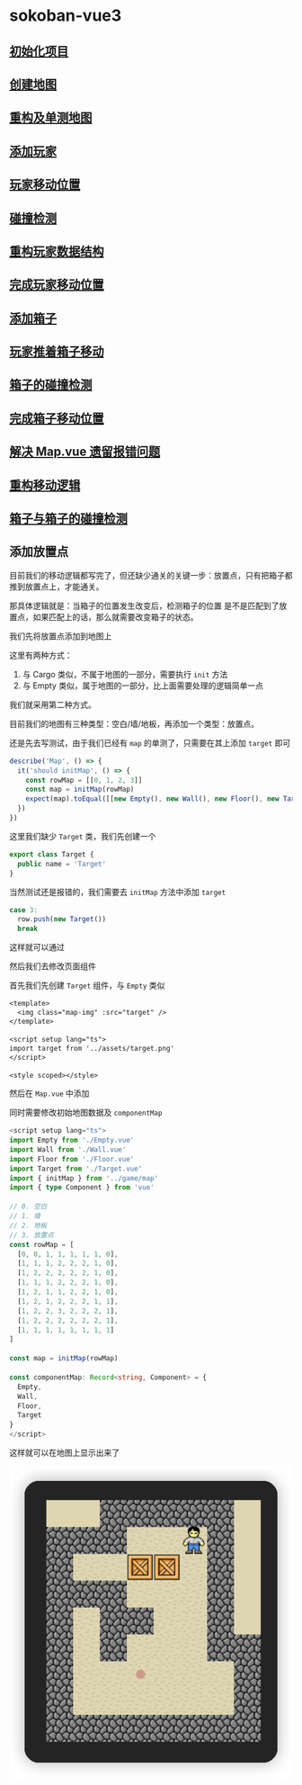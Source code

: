 # sokoban-vue3

## [初始化项目](https://github.com/HenryTSZ/sokoban-vue3/tree/68b262e0a4772b868b4f4352bf41939f96a6b7ad)

## [创建地图](https://github.com/HenryTSZ/sokoban-vue3/tree/34ea99dbe041f1789aacd3aac3c7ad1f0b987fbd)

## [重构及单测地图](https://github.com/HenryTSZ/sokoban-vue3/tree/14888773c1b9d4c2c9a1f890cf836229dc0a66f7)

## [添加玩家](https://github.com/HenryTSZ/sokoban-vue3/tree/8b487da65560ececa311a5b7be7c3400e99608cf)

## [玩家移动位置](https://github.com/HenryTSZ/sokoban-vue3/tree/9acd676ee8399f2f41e666363a4ddf273c1930c4)

## [碰撞检测](https://github.com/HenryTSZ/sokoban-vue3/tree/76f2289456bfde01ede6f4b0948f8a3a5f78b5a6)

## [重构玩家数据结构](https://github.com/HenryTSZ/sokoban-vue3/tree/63fb1f9bd9915a4450b0b6c89deee6e11be7dd06)

## [完成玩家移动位置](https://github.com/HenryTSZ/sokoban-vue3/tree/3510c6b4f6509e21b5a36742b1527f74f1be9be9)

## [添加箱子](https://github.com/HenryTSZ/sokoban-vue3/tree/5275e5a04d37221b8e324e74aed5f539735c0f4b)

## [玩家推着箱子移动](https://github.com/HenryTSZ/sokoban-vue3/tree/0d342cc8055e080d1380ca282a8974c3b8157b2a)

## [箱子的碰撞检测](https://github.com/HenryTSZ/sokoban-vue3/tree/647a0520c5c760d5ae97a63292927d7fac684306)

## [完成箱子移动位置](https://github.com/HenryTSZ/sokoban-vue3/tree/d4357f05de68758614ea555ad7a6a496b37c2abd)

## [解决 Map.vue 遗留报错问题](https://github.com/HenryTSZ/sokoban-vue3/tree/4ac226cc42426d69b8b5ded3e3bb38ce9ad9f0aa)

## [重构移动逻辑](https://github.com/HenryTSZ/sokoban-vue3/tree/99b7c77ab47744ee8d1a4d6d5cbc230205fa0804)

## [箱子与箱子的碰撞检测](https://github.com/HenryTSZ/sokoban-vue3/tree/7531444c086a345cce0855ef7956598b19fd8ef7)

## 添加放置点

目前我们的移动逻辑都写完了，但还缺少通关的关键一步：放置点，只有把箱子都推到放置点上，才能通关。

那具体逻辑就是：当箱子的位置发生改变后，检测箱子的位置 是不是匹配到了放置点，如果匹配上的话，那么就需要改变箱子的状态。

我们先将放置点添加到地图上

这里有两种方式：

1. 与 Cargo 类似，不属于地图的一部分，需要执行 `init` 方法
2. 与 Empty 类似，属于地图的一部分，比上面需要处理的逻辑简单一点

我们就采用第二种方式。

目前我们的地图有三种类型：空白/墙/地板，再添加一个类型：放置点。

还是先去写测试，由于我们已经有 `map` 的单测了，只需要在其上添加 `target` 即可

```ts
describe('Map', () => {
  it('should initMap', () => {
    const rowMap = [[0, 1, 2, 3]]
    const map = initMap(rowMap)
    expect(map).toEqual([[new Empty(), new Wall(), new Floor(), new Target()]])
  })
})
```

这里我们缺少 `Target` 类，我们先创建一个

```ts
export class Target {
  public name = 'Target'
}
```

当然测试还是报错的，我们需要去 `initMap` 方法中添加 `target`

```ts
case 3:
  row.push(new Target())
  break
```

这样就可以通过

然后我们去修改页面组件

首先我们先创建 `Target` 组件，与 `Empty` 类似

```vue
<template>
  <img class="map-img" :src="target" />
</template>

<script setup lang="ts">
import target from '../assets/target.png'
</script>

<style scoped></style>
```

然后在 `Map.vue` 中添加

同时需要修改初始地图数据及 `componentMap`

```ts
<script setup lang="ts">
import Empty from './Empty.vue'
import Wall from './Wall.vue'
import Floor from './Floor.vue'
import Target from './Target.vue'
import { initMap } from '../game/map'
import { type Component } from 'vue'

// 0. 空白
// 1. 墙
// 2. 地板
// 3. 放置点
const rowMap = [
  [0, 0, 1, 1, 1, 1, 1, 0],
  [1, 1, 1, 2, 2, 2, 1, 0],
  [1, 2, 2, 2, 2, 2, 1, 0],
  [1, 1, 1, 2, 2, 2, 1, 0],
  [1, 2, 1, 1, 2, 2, 1, 0],
  [1, 2, 1, 2, 2, 2, 1, 1],
  [1, 2, 2, 3, 2, 2, 2, 1],
  [1, 2, 2, 2, 2, 2, 2, 1],
  [1, 1, 1, 1, 1, 1, 1, 1]
]

const map = initMap(rowMap)

const componentMap: Record<string, Component> = {
  Empty,
  Wall,
  Floor,
  Target
}
</script>
```

这样就可以在地图上显示出来了

![](public/020.png)
